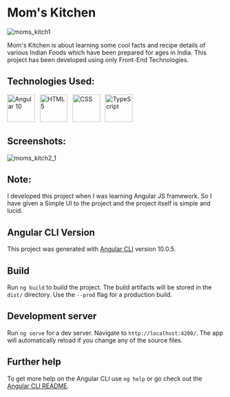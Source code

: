 # Mom's Kitchen

![moms_kitch1](https://user-images.githubusercontent.com/66553883/98467944-320c2a80-21fe-11eb-8fd0-6e651de680c4.png)

Mom's Kitchen is about learning some cool facts and recipe details of various Indian Foods which have been prepared for ages in India. This project has been developed using only Front-End Technologies.

## Technologies Used:

<a href="https://angular.io/" target="_blank"><img title="Angular 10" height="64" width="64" src="https://cdn.svgporn.com/logos/angular-icon.svg" /></a>&nbsp;&nbsp;&nbsp;<a href="https://www.w3schools.com/html/" target="_blank"><img title="HTML 5" height="64" width="64" src="https://cdn.svgporn.com/logos/html-5.svg" /></a>&nbsp;&nbsp;&nbsp;<a href="https://www.w3schools.com/css/" target="_blank"><img title="CSS" height="64" width="64" src="https://cdn.svgporn.com/logos/css-3.svg" /></a>&nbsp;&nbsp;&nbsp;<a href="https://www.typescriptlang.org/" target="_blank"><img title="TypeScript" height="64" width="64" src="https://cdn.svgporn.com/logos/typescript-icon.svg" /></a>&nbsp;&nbsp;&nbsp;

## Screenshots:

![moms_kitch2_1](https://user-images.githubusercontent.com/66553883/98469029-4c94d280-2203-11eb-8c4b-2ca898d6c80a.png)

## Note:

I developed this project when I was learning Angular JS framework. So I have given a Simple UI to the project and the project itself is simple and lucid.

## Angular CLI Version

This project was generated with [Angular CLI](https://github.com/angular/angular-cli) version 10.0.5.

## Build 

Run `ng build` to build the project. The build artifacts will be stored in the `dist/` directory. Use the `--prod` flag for a production build.

## Development server

Run `ng serve` for a dev server. Navigate to `http://localhost:4200/`. The app will automatically reload if you change any of the source files.

## Further help

To get more help on the Angular CLI use `ng help` or go check out the [Angular CLI README](https://github.com/angular/angular-cli/blob/master/README.md).
